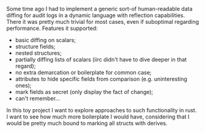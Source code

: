 Some time ago I had to implement a generic sort-of human-readable data diffing for audit logs in a dynamic language with reflection capabilities.
There it was pretty much trivial for most cases, even if suboptimal regarding performance.
Features it supported:
- basic diffing on scalars;
- structure fields;
- nested structures;
- partially diffing lists of scalars (iirc didn't have to dive deeper in that regard);
- no extra demarcation or boilerplate for common case;
- attributes to hide specific fields from comparison (e.g. uninteresting ones);
- mark fields as secret (only display the fact of change);
- can't remember...

In this toy project I want to explore approaches to such functionality in rust.
I want to see how much more boilerplate I would have, considering that I would be pretty much bound to marking all structs with derives.
